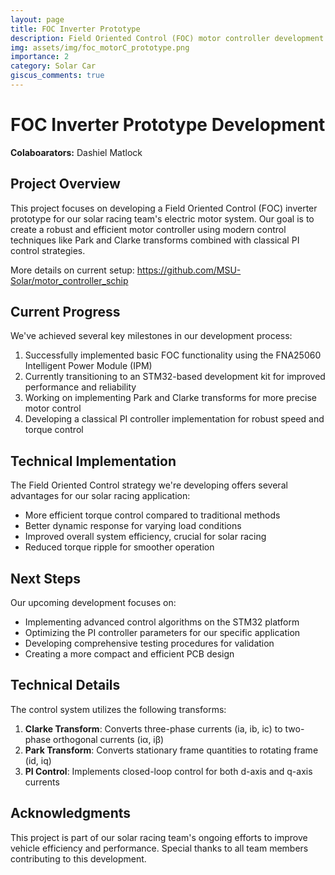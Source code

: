 ```yaml
---
layout: page
title: FOC Inverter Prototype
description: Field Oriented Control (FOC) motor controller development for solar racing applications
img: assets/img/foc_motorC_prototype.png
importance: 2
category: Solar Car
giscus_comments: true
---
```


# FOC Inverter Prototype Development

**Colaboarators:** Dashiel Matlock

## Project Overview

This project focuses on developing a Field Oriented Control (FOC) inverter prototype for our solar racing team's electric motor system. Our goal is to create a robust and efficient motor controller using modern control techniques like Park and Clarke transforms combined with classical PI control strategies.

More details on current setup: https://github.com/MSU-Solar/motor_controller_schip

## Current Progress

We've achieved several key milestones in our development process:

1. Successfully implemented basic FOC functionality using the FNA25060 Intelligent Power Module (IPM)
2. Currently transitioning to an STM32-based development kit for improved performance and reliability
3. Working on implementing Park and Clarke transforms for more precise motor control
4. Developing a classical PI controller implementation for robust speed and torque control

## Technical Implementation

The Field Oriented Control strategy we're developing offers several advantages for our solar racing application:

- More efficient torque control compared to traditional methods
- Better dynamic response for varying load conditions
- Improved overall system efficiency, crucial for solar racing
- Reduced torque ripple for smoother operation

## Next Steps

Our upcoming development focuses on:

- Implementing advanced control algorithms on the STM32 platform
- Optimizing the PI controller parameters for our specific application
- Developing comprehensive testing procedures for validation
- Creating a more compact and efficient PCB design

## Technical Details

The control system utilizes the following transforms:

1. **Clarke Transform**: Converts three-phase currents (ia, ib, ic) to two-phase orthogonal currents (iα, iβ)
2. **Park Transform**: Converts stationary frame quantities to rotating frame (id, iq)
3. **PI Control**: Implements closed-loop control for both d-axis and q-axis currents

## Acknowledgments

This project is part of our solar racing team's ongoing efforts to improve vehicle efficiency and performance. Special thanks to all team members contributing to this development.
